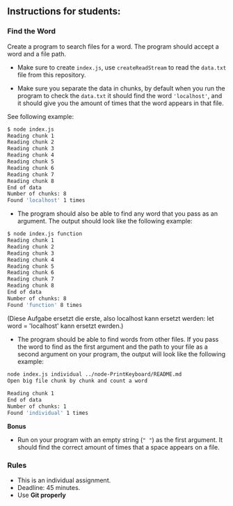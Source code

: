 ## Instructions for students:

### Find the Word

Create a program to search files for a word. The program should accept a word and a file path.

-   Make sure to create `index.js`, use `createReadStream` to read the `data.txt` file from this repository.

-   Make sure you separate the data in chunks, by default when you run the program to check the `data.txt` it should find the word `'localhost'`, and it should give you the amount of times that the word appears in that file. 

See following example:

```bash
$ node index.js
Reading chunk 1
Reading chunk 2
Reading chunk 3
Reading chunk 4
Reading chunk 5
Reading chunk 6
Reading chunk 7
Reading chunk 8
End of data
Number of chunks: 8
Found 'localhost' 1 times
```

-   The program should also be able to find any word that you pass as an argument. The output should look like the following example:

```bash
$ node index.js function
Reading chunk 1
Reading chunk 2
Reading chunk 3
Reading chunk 4
Reading chunk 5
Reading chunk 6
Reading chunk 7
Reading chunk 8
End of data
Number of chunks: 8
Found 'function' 8 times
```

(Diese Aufgabe ersetzt die erste, also localhost kann ersetzt werden: let word = 'localhost' kann ersetzt ewrden.)

-   The program should be able to find words from other files. If you pass the word to find as the first argument and the path to your file as a second argument on your program, the output will look like the following example: 

```bash
node index.js individual ../node-PrintKeyboard/README.md 
Open big file chunk by chunk and count a word
 
Reading chunk 1
End of data
Number of chunks: 1
Found 'individual' 1 times
```

**Bonus**

-   Run on your program with an empty string (`" "`) as the first argument. It should find the correct amount of times that a space appears on a file.

### Rules

-   This is an individual assignment.
-   Deadline: 45 minutes.
-   Use **Git properly**

